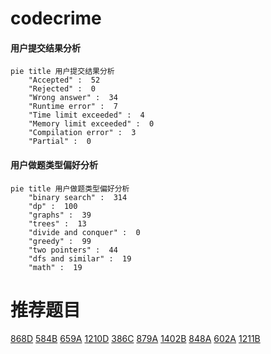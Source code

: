 # codecrime

<!-- tabs:start -->



#### **用户提交结果分析**

```mermaid
pie title 用户提交结果分析
    "Accepted" :  52
    "Rejected" :  0
    "Wrong answer" :  34
    "Runtime error" :  7
    "Time limit exceeded" :  4
    "Memory limit exceeded" :  0
    "Compilation error" :  3
    "Partial" :  0
```

#### **用户做题类型偏好分析**

```mermaid
pie title 用户做题类型偏好分析
    "binary search" :  314
    "dp" :  100
    "graphs" :  39
    "trees" :  13
    "divide and conquer" :  0
    "greedy" :  99
    "two pointers" :  44
    "dfs and similar" :  19
    "math" :  19
```



<!-- tabs:end -->
# 推荐题目
[868D](https://codeforces.com/contest/868/problem/D)
[584B](https://codeforces.com/contest/584/problem/B)
[659A](https://codeforces.com/contest/659/problem/A)
[1210D](https://codeforces.com/contest/1210/problem/D)
[386C](https://codeforces.com/contest/386/problem/C)
[879A](https://codeforces.com/contest/879/problem/A)
[1402B](https://codeforces.com/contest/1402/problem/B)
[848A](https://codeforces.com/contest/848/problem/A)
[602A](https://codeforces.com/contest/602/problem/A)
[1211B](https://codeforces.com/contest/1211/problem/B)
